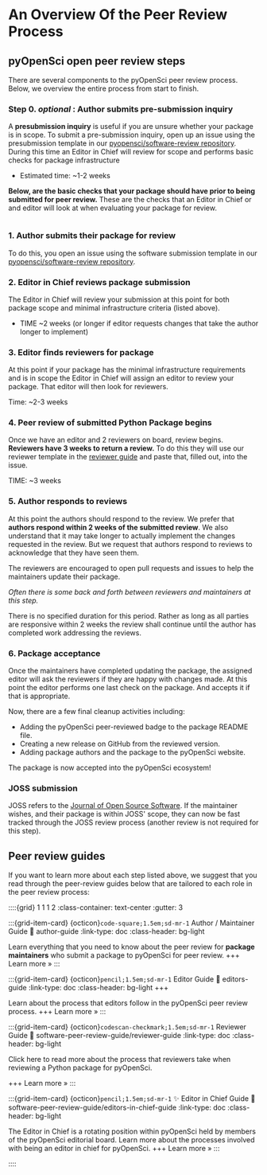 # An Overview Of the Peer Review Process

## pyOpenSci open peer review steps
There are several components to the pyOpenSci peer review process. Below, we overview the entire process
from start to finish.

### Step 0. *optional* : Author submits pre-submission inquiry
A **presubmission inquiry** is useful if you are unsure whether your package 
is in scope. To submit a pre-submission inquiry, open up an issue using the presubmission template in our [pyopensci/software-review repository](https://github.com/pyOpenSci/software-review/issues/new/choose/). During this time an Editor in Chief will review for scope and performs 
basic checks for package infrastructure

- Estimated time: ~1-2 weeks

**Below, are the basic checks that your package should have prior to being 
submitted for peer review.** These are the checks that an Editor in Chief or 
and editor will look at when evaluating your package for review. 

```{include} /appendices/editor-in-chief-checks.md
```

### 1. Author submits their package for review

To do this, you open an issue using the software submission template in our
[pyopensci/software-review repository](https://github.com/pyOpenSci/software-review/issues/new/choose/).

### 2. Editor in Chief reviews package submission

The Editor in Chief will review your submission at this point for both package scope and minimal infrastructure criteria 
(listed above).
- TIME ~2 weeks (or longer if editor requests changes that take the author longer to implement)

### 3. Editor finds reviewers for package 
At this point if your package has the minimal infrastructure
requirements and is in scope the Editor in Chief will assign an editor 
to review your package. That editor will then look 
for reviewers.

Time: ~2-3 weeks

### 4. Peer review of submitted Python Package begins 
Once we have an editor and 2 reviewers on board, review begins. **Reviewers have 3 weeks to return a review.** To do this
they will use our reviewer template in the [reviewer guide](reviewer-guide.md) and paste that, filled out, into the issue.

TIME: ~3 weeks 

### 5. Author responds to reviews

At this point the authors should respond to the review. We prefer that **authors
respond within 2 weeks of the submitted review**. We also understand that it may 
take longer to actually implement the changes requested in the review. But we
request that authors respond to reviews to acknowledge
that they have seen them.

The reviewers are encouraged to open pull requests and issues to help the 
maintainers update their package.

*Often there is some back and forth between reviewers and maintainers at this step.*

There is no specified duration for this period. Rather as long as all 
parties are responsive within 2 weeks the review shall continue until the author has completed work addressing the reviews.

### 6. Package acceptance

Once the maintainers have completed updating the package, the assigned editor 
will ask the reviewers if they are happy with changes made. At this point the 
editor performs one last check on the package. And accepts it if that is appropriate.
 
Now, there are a few final cleanup activities including:
 
 * Adding the pyOpenSci peer-reviewed badge to the package README file.
 * Creating a new release on GitHub from the reviewed version.
 * Adding package authors and the package to the pyOpenSci website.
 
The package is now accepted into the pyOpenSci ecosystem!

### JOSS submission

JOSS refers to the [Journal of Open Source Software](https://joss.theoj.org/). If the maintainer wishes, and their package is within JOSS' scope, they can now
be fast tracked through the JOSS review process (another review is not required 
for this step).

## Peer review guides

If you want to learn more about each step listed above, we suggest that you read 
through the peer-review guides below that are tailored to each role in the peer review process:


::::{grid} 1 1 1 2
:class-container: text-center
:gutter: 3

:::{grid-item-card} {octicon}`code-square;1.5em;sd-mr-1` Author / Maintainer Guide
:link: author-guide
:link-type: doc
:class-header: bg-light

Learn everything that you need to know about the peer review  for **package maintainers** who submit a package to pyOpenSci for peer review. 
+++
Learn more »
:::

:::{grid-item-card} {octicon}`pencil;1.5em;sd-mr-1` Editor Guide
:link: editors-guide
:link-type: doc
:class-header: bg-light
+++

Learn about the process that editors follow in the pyOpenSci peer review 
process.
+++
Learn more »
:::

:::{grid-item-card} {octicon}`codescan-checkmark;1.5em;sd-mr-1` Reviewer Guide
:link: software-peer-review-guide/reviewer-guide
:link-type: doc
:class-header: bg-light

Click here to read more about the process that reviewers take when reviewing 
a Python package for pyOpenSci. 

+++
Learn more »
:::

:::{grid-item-card} {octicon}`pencil;1.5em;sd-mr-1` ✨ Editor in Chief Guide
:link: software-peer-review-guide/editors-in-chief-guide
:link-type: doc
:class-header: bg-light

The Editor in Chief is a rotating position within pyOpenSci held by members 
of the pyOpenSci editorial board. Learn more about the processes involved with 
being an editor in chief for pyOpenSci.
+++
Learn more »
:::

::::

